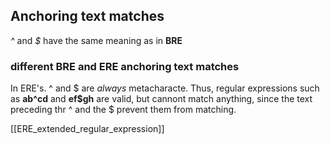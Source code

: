 ## Anchoring text matches

*^* and *$* have the same meaning as in **BRE**

### different BRE and ERE anchoring text matches

In ERE's. ^ and $ are *always* metacharacte. Thus, regular expressions such as **ab^cd** and **ef$gh** are valid, but cannont match anything, since the text preceding thr ^ and the $ prevent them from matching.

[[ERE_extended_regular_expression]]


